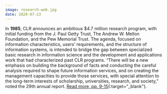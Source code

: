 ```yaml
---
image: research-web.jpg
date: 2020-07-23
---
```


In **1985**, CLR announces an ambitious $4.7 million research program, with initial funding from the J. Paul Getty Trust, The Andrew W. Mellon Foundation, and the Pew Memorial Trust. The agenda, focused on information characteristics, users’ requirements, and the structure of information systems, is intended to bridge the gap between specialized basic research in information science and the development and applications work that had characterized past CLR programs. “There will be a new emphasis on building the background of facts and conducting the careful analysis required to shape future information services, and on creating the management capacities to provide those services, with special attention to the long-term interests of scholarship, universities, research, and society,” noted the 29th annual report. [Read more, pp. 9-15](https://zenodo.org/record/7705746){:target="_blank"}.